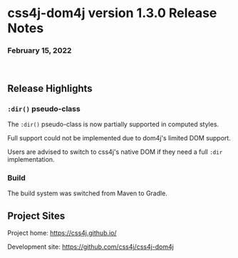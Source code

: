 # css4j-dom4j version 1.3.0 Release Notes

### February 15, 2022

<br/>

## Release Highlights

### `:dir()` pseudo-class

The `:dir()` pseudo-class is now partially supported in computed styles.

Full support could not be implemented due to dom4j's limited DOM support.

Users are advised to switch to css4j's native DOM if they need a full `:dir`
implementation.

### Build

The build system was switched from Maven to Gradle.


## Project Sites

Project home: https://css4j.github.io/

Development site: https://github.com/css4j/css4j-dom4j

